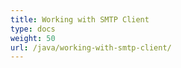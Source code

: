 ```yaml
---
title: Working with SMTP Client
type: docs
weight: 50
url: /java/working-with-smtp-client/
---
```




